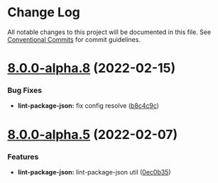 # Change Log

All notable changes to this project will be documented in this file.
See [Conventional Commits](https://conventionalcommits.org) for commit guidelines.

# [8.0.0-alpha.8](https://github.com/TrigenSoftware/scripts/compare/v8.0.0-alpha.7...v8.0.0-alpha.8) (2022-02-15)


### Bug Fixes

* **lint-package-json:** fix config resolve ([b8c4c9c](https://github.com/TrigenSoftware/scripts/commit/b8c4c9c51516719e4c347abc27cba2e39d464e23))





# [8.0.0-alpha.5](https://github.com/TrigenSoftware/scripts/compare/v8.0.0-alpha.4...v8.0.0-alpha.5) (2022-02-07)


### Features

* **lint-package-json:** lint-package-json util ([0ec0b35](https://github.com/TrigenSoftware/scripts/commit/0ec0b35321a7b2281cc69f08afcf7a6770d6025f))
